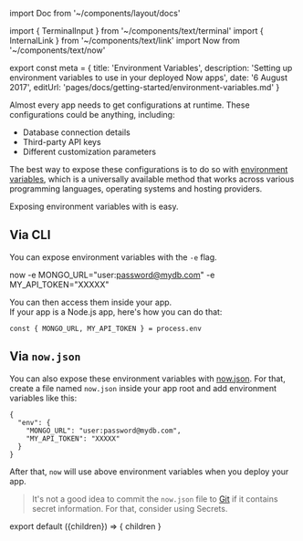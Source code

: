 import Doc from '~/components/layout/docs'

import { TerminalInput } from '~/components/text/terminal'
import { InternalLink } from '~/components/text/link'
import Now from '~/components/text/now'

export const meta = {
title: 'Environment Variables',
description: 'Setting up environment variables to use in your deployed Now apps',
date: '6 August 2017',
editUrl: 'pages/docs/getting-started/environment-variables.md'
}

Almost every app needs to get configurations at runtime. These configurations could be anything, including:

- Database connection details
- Third-party API keys
- Different customization parameters

The best way to expose these configurations is to do so with [environment variables](https://en.wikipedia.org/wiki/Environment_variable), which is a universally available method that works across various programming languages, operating systems and hosting providers.

Exposing environment variables with <Now color="#000"/> is easy.

## Via CLI

You can expose environment variables with the `-e` flag.

<TerminalInput>now -e MONGO_URL="user:password@mydb.com" -e MY_API_TOKEN="XXXXX"</TerminalInput>

You can then access them inside your app.<br/>
If your app is a Node.js app, here's how you can do that:

```
const { MONGO_URL, MY_API_TOKEN } = process.env
```

## Via `now.json`

You can also expose these environment variables with [now.json](https://zeit.co/docs/features/configuration). For that, create a file named `now.json` inside your app root and add environment variables like this:

```
{
  "env": {
    "MONGO_URL": "user:password@mydb.com",
    "MY_API_TOKEN": "XXXXX"
  }
}
```

After that, `now` will use above environment variables when you deploy your app.

> It's not a good idea to commit the `now.json` file to [Git](https://en.wikipedia.org/wiki/Git) if it contains secret information. For that, consider using <InternalLink href="/docs/getting-started/secrets"><Now color="#0076FF"/> Secrets</InternalLink>.

export default ({children}) => <Doc meta={meta}>{ children }</Doc>
